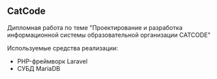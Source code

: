 ## CatCode

Дипломная работа по теме "Проектирование и разработка информационной системы образовательной организации CATCODE"

Используемые средства реализации:
- PHP-фреймворк Laravel
- СУБД MariaDB
